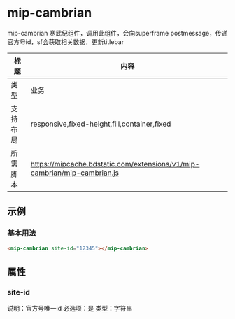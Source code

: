 # mip-cambrian

mip-cambrian 寒武纪组件，调用此组件，会向superframe postmessage，传递官方号id，sf会获取相关数据，更新titlebar

| 标题   | 内容                                       |
| ---- | ---------------------------------------- |
| 类型   | 业务                                       |
| 支持布局 | responsive,fixed-height,fill,container,fixed |
| 所需脚本 | https://mipcache.bdstatic.com/extensions/v1/mip-cambrian/mip-cambrian.js |

## 示例

### 基本用法
```html
<mip-cambrian site-id="12345"></mip-cambrian>
```

## 属性

### site-id

说明：官方号唯一id
必选项：是
类型：字符串
